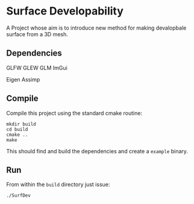 # Surface Developability

A Project whose aim is to introduce new method for making devalopbale surface from a 3D mesh.

## Dependencies

GLFW
GLEW
GLM
ImGui

Eigen
Assimp

## Compile

Compile this project using the standard cmake routine:

    mkdir build
    cd build
    cmake ..
    make

This should find and build the dependencies and create a `example` binary.

## Run

From within the `build` directory just issue:

    ./SurfDev

